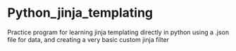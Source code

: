 # Python_jinja_templating
Practice program for learning jinja templating directly in python using a .json file for data, and creating a very basic custom jinja filter
